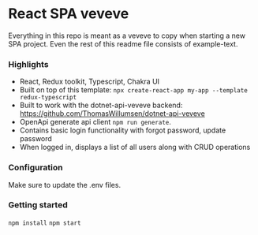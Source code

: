 # React SPA veveve
Everything in this repo is meant as a veveve to copy when starting a new SPA project. Even the rest of this readme file consists of example-text.


### Highlights
- React, Redux toolkit, Typescript, Chakra UI
- Built on top of this template: `npx create-react-app my-app --template redux-typescript`
- Built to work with the dotnet-api-veveve backend: https://github.com/ThomasWillumsen/dotnet-api-veveve
- OpenApi generate api client `npm run generate`.
- Contains basic login functionality with forgot password, update password
- When logged in, displays a list of all users along with CRUD operations

### Configuration
Make sure to update the .env files.


### Getting started
`npm install`
`npm start`